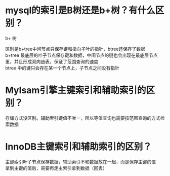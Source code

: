 # mysql的索引是B树还是b+树？有什么区别？  

b+ 树  

区别是b+tree中间节点只保存键和指向子叶的指针，btree还保存了数据    
b+tree 最底层的叶子节点保存键和数据，中间节点的键也会出现在最底层节点里，并且形成双向链表，保证了范围查询的速度  
btree 中的键只会存在某一个节点上，子节点之间没有指针  

# MyIsam引擎主键索引和辅助索引的区别？  

存储方式没区别。辅助索引键值不唯一，所以等值查询也需要按范围查询的方式检索数据    

# InnoDB主键索引和辅助索引的区别？

主键索引叶子节点保存数据，辅助索引不和数据放在一起，而是保存主键的值  
拿到主键的值后，需要再走主索引拿到数据（回表）  